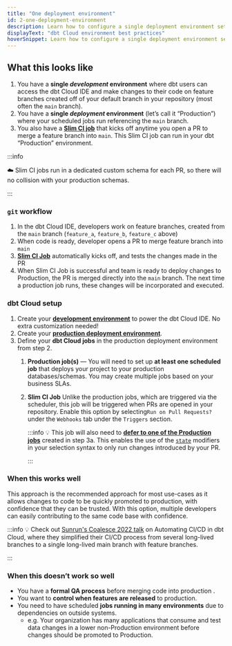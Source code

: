 ```yaml
---
title: "One deployment environment"
id: 2-one-deployment-environment
description: Learn how to configure a single deployment environment setup in dbt Cloud.
displayText: "dbt Cloud environment best practices"
hoverSnippet: Learn how to configure a single deployment environment setup in dbt Cloud.
---
```




## What this looks like

1. You have a **single *development* environment** where dbt users can access the dbt Cloud IDE and make changes to their code on feature branches created off of your default branch in your repository (most often the `main` branch).
2. You have a **single *deployment* environment** (let’s call it “Production”) where your scheduled jobs run referencing the `main` branch.
3. You also have a [**Slim CI job**](docs/deploy/cloud-ci-job) that kicks off anytime you open a PR to merge a feature branch into `main`. This Slim CI job can run in your dbt “Production” environment.

:::info

☁️ Slim CI jobs run in a dedicated custom schema for each PR, so there will no collision with your production schemas.

:::

<Lightbox src="/img/guides/best-practices/environment-setup/one-deployment-table.png" title="Table of basic setup for one deployment environment" />

### `git` workflow

<Lightbox src="/img/guides/best-practices/environment-setup/one-branch-git.png" title="git flow diagram for one deployment environment" />


1. In the dbt Cloud IDE, developers work on feature branches, created from the `main` branch (`feature_a`, `feature_b`, `feature_c` above)
2. When code is ready, developer opens a PR to merge feature branch into `main`
3. [**Slim CI Job**](docs/deploy/cloud-ci-job) automatically kicks off, and tests the changes made in the PR
4. When Slim CI Job is successful and team is ready to deploy changes to Production, the PR is merged directly into the `main` branch. The next time a production job runs, these changes will be incorporated and executed.

### dbt Cloud setup

1. Create your [**development environment**](docs/collaborate/environments/dbt-cloud-environments#create-a-development-environment) to power the dbt Cloud IDE. No extra customization needed!
2. Create your **[production deployment environment](docs/collaborate/environments/dbt-cloud-environments#create-a-deployment-environment)**.
3. Define your **dbt Cloud jobs** in the production deployment environment from step 2.
    1. **Production job(s)** — You will need to set up **at least one scheduled job** that deploys your project to your production databases/schemas. You may create multiple jobs based on your business SLAs.
    2. **Slim CI Job** Unlike the production jobs, which are triggered via the scheduler, this job will be triggered when PRs are opened in your repository. Enable this option by selecting`Run on Pull Requests?` under the `Webhooks` tab under the `Triggers` section.

        :::info
        💡 This job will also need to [**defer to one of the Production jobs**](docs/deploy/cloud-ci-job#deferral-and-state-comparison) created in step 3a. This enables the use of the [`state`](docs/deploy/about-state) modifiers in your selection syntax to only run changes introduced by your PR.

        :::

### When this works well

This approach is the recommended approach for most use-cases as it allows changes to code to be quickly promoted to production, with confidence that they can be trusted. With this option, multiple developers can easily contributing to the same code base with confidence.

:::info
💡 Check out [Sunrun's Coalesce 2022 talk](https://www.youtube.com/watch?v=vmBAO2XN-fM) on Automating CI/CD in dbt Cloud, where they simplified their CI/CD process from several long-lived branches to a single long-lived main branch with feature branches.

:::

### When this doesn’t work so well

- You have a **formal QA process** before merging code into production .
- You want to **control when features are released** to production.
- You need to have scheduled **jobs running in many environments** due to dependencies on outside systems.
  - e.g. Your organization has many applications that consume and test data changes in a lower non-Production environment before changes should be promoted to Production.
